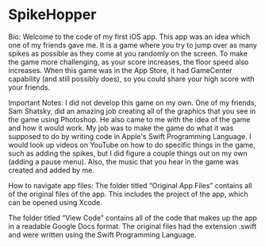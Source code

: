 # SpikeHopper

Bio:
Welcome to the code of my first iOS app. This app was an idea which one of my friends gave me. It is a game where you try to jump over as many spikes as possible as they come at you randomly on the screen. To make the game more challenging, as your score increases, the floor speed also increases. When this game was in the App Store, it had GameCenter capability (and still possibly does), so you could share your high score with your friends.

Important Notes:
I did not develop this game on my own. One of my friends, Sam Shatsky, did an amazing job creating all of the graphics that you see in the game using Photoshop. He also came to me with the idea of the game and how it would work. My job was to make the game do what it was supposed to do by writing code in Apple's Swift Programming Language. I would look up videos on YouTube on how to do specific things in the game, such as adding the spikes, but I did figure a couple things out on my own (adding a pause menu). Also, the music that you hear in the game was created and added by me.

How to navigate app files:
The folder titled “Original App Files” contains all of the original files of the app. This includes the project of the app, which can be opened using Xcode.

The folder titled “View Code” contains all of the code that makes up the app in a readable Google Docs format. The original files had the extension .swift and were written using the Swift Programming Language.

